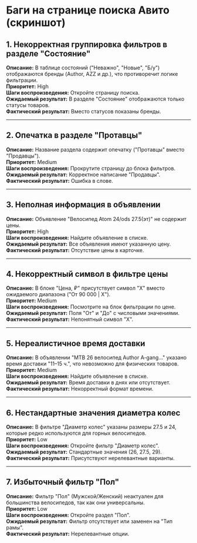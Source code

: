 # Баги на странице поиска Авито (скриншот)

## 1. Некорректная группировка фильтров в разделе "Состояние"
**Описание:** В таблице состояний ("Неважно", "Новые", "Б/у") отображаются бренды (Author, AZZ и др.), что противоречит логике фильтрации.  
**Приоритет:** High  
**Шаги воспроизведения:** Откройте страницу поиска.  
**Ожидаемый результат:** В разделе "Состояние" отображаются только статусы товаров.  
**Фактический результат:** Вместо статусов показаны бренды.  

---

## 2. Опечатка в разделе "Протавцы"
**Описание:** Название раздела содержит опечатку ("Протавцы" вместо "Продавцы").  
**Приоритет:** Medium  
**Шаги воспроизведения:** Прокрутите страницу до блока фильтров.  
**Ожидаемый результат:** Корректное написание "Продавцы".  
**Фактический результат:** Ошибка в слове.  

---

## 3. Неполная информация в объявлении
**Описание:** Объявление "Велосипед Atom 24/ods 27.5(эт)" не содержит цены.  
**Приоритет:** High  
**Шаги воспроизведения:** Найдите объявление в списке.  
**Ожидаемый результат:** Все объявления имеют указанную цену.  
**Фактический результат:** Отсутствие цены в карточке.  

---

## 4. Некорректный символ в фильтре цены
**Описание:** В блоке "Цена, ₽" присутствует символ "X" вместо ожидаемого диапазона ("От 90 000 | X").  
**Приоритет:** Medium  
**Шаги воспроизведения:** Посмотрите на блок фильтрации по цене.  
**Ожидаемый результат:** Поля "От" и "До" с числовыми значениями.  
**Фактический результат:** Непонятный символ "X".  

---

## 5. Нереалистичное время доставки
**Описание:** В объявлении "MTB 26 велосипед Author A-gang..." указано время доставки "11–15 ч.", что невозможно для физических товаров.  
**Приоритет:** Medium  
**Шаги воспроизведения:** Найдите объявление в списке.  
**Ожидаемый результат:** Время доставки в днях или отсутствует.  
**Фактический результат:** Некорректный формат времени.  

---

## 6. Нестандартные значения диаметра колес
**Описание:** В фильтре "Диаметр колес" указаны размеры 27.5 и 24, которые редко используются для горных велосипедов.  
**Приоритет:** Low  
**Шаги воспроизведения:** Откройте фильтр "Диаметр колес".  
**Ожидаемый результат:** Стандартные значения (26, 27.5, 29).  
**Фактический результат:** Присутствуют нерелевантные варианты.  

---

## 7. Избыточный фильтр "Пол"
**Описание:** Фильтр "Пол" (Мужской/Женский) неактуален для большинства велосипедов, так как они универсальны.  
**Приоритет:** Low  
**Шаги воспроизведения:** Откройте раздел "Пол".  
**Ожидаемый результат:** Фильтр отсутствует или заменен на "Тип рамы".  
**Фактический результат:** Нерелевантные опции.  
